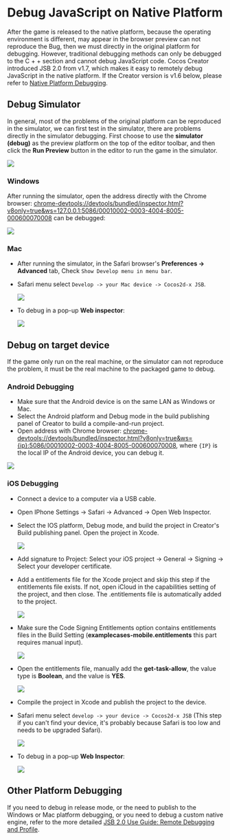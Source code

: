 # Debug JavaScript on Native Platform

After the game is released to the native platform, because the operating environment is different, may appear in the browser preview can not reproduce the Bug, then we must directly in the original platform for debugging. However, traditional debugging methods can only be debugged to the C + + section and cannot debug JavaScript code. Cocos Creator introduced JSB 2.0 from v1.7, which makes it easy to remotely debug JavaScript in the native platform. If the Creator version is v1.6 below, please refer to [Native Platform Debugging](../publish/debug-native.md).

## Debug Simulator

In general, most of the problems of the original platform can be reproduced in the simulator, we can first test in the simulator, there are problems directly in the simulator debugging. First choose to use the **simulator (debug)** as the preview platform on the top of the editor toolbar, and then click the **Run Preview** button in the editor to run the game in the simulator.

![](debug-jsb/simulator-run.png)

### Windows

After running the simulator, open the address directly with the Chrome browser: <chrome-devtools://devtools/bundled/inspector.html?v8only=true&ws=127.0.0.1:5086/00010002-0003-4004-8005-000600070008> can be debugged:

![](debug-jsb/v8-win32-debug.png)

### Mac

- After running the simulator, in the Safari browser's **Preferences -> Advanced** tab, Check `Show Develop menu in menu bar`.
- Safari menu select `Develop -> your Mac device -> Cocos2d-x JSB`.

  ![](debug-jsb/jsc-mac-debug.png)

- To debug in a pop-up **Web inspector**:

  ![](debug-jsb/jsc-mac-breakpoint.png)

## Debug on target device

If the game only run on the real machine, or the simulator can not reproduce the problem, it must be the real machine to the packaged game to debug.

### Android Debugging

- Make sure that the Android device is on the same LAN as Windows or Mac.
- Select the Android platform and Debug mode in the build publishing panel of Creator to build a compile-and-run project.
- Open address with Chrome browser: <chrome-devtools://devtools/bundled/inspector.html?v8only=true&ws={ip}:5086/00010002-0003-4004-8005-000600070008>, where `{IP}` is the local IP of the Android device, you can debug it.

![](debug-jsb/v8-android-debug.png)

### iOS Debugging

- Connect a device to a computer via a USB cable.

- Open IPhone Settings -> Safari -> Advanced -> Open Web Inspector.

- Select the IOS platform, Debug mode, and build the project in Creator's Build publishing panel. Open the project in Xcode.

  ![](debug-jsb/package.png)

- Add signature to Project: Select your iOS project -> General -> Signing -> Select your developer certificate.

- Add a entitlements file for the Xcode project and skip this step if the entitlements file exists. If not, open iCloud in the capabilities setting of the project, and then close. The .entitlements file is automatically added to the project.

  ![](debug-jsb/jsc-entitlements.png)

- Make sure the Code Signing Entitlements option contains entitlements files in the Build Setting (**examplecases-mobile.entitlements** this part requires manual input).

  ![](debug-jsb/jsc-entitlements-check.png)

- Open the entitlements file, manually add the **get-task-allow**, the value type is **Boolean**, and the value is **YES**.

  ![](debug-jsb/jsc-security-key.png)

- Compile the project in Xcode and publish the project to the device.

- Safari menu select `develop -> your device -> Cocos2d-x JSB` (This step if you can't find your device, it's probably because Safari is too low and needs to be upgraded Safari).

  ![](debug-jsb/jsc-ios-debug.png)

- To debug in a pop-up **Web Inspector**:

  ![](debug-jsb/jsc-ios-breakpoint.png)

## Other Platform Debugging

If you need to debug in release mode, or the need to publish to the Windows or Mac platform debugging, or you need to debug a custom native engine, refer to the more detailed [JSB 2.0 Use Guide: Remote Debugging and Profile](../advanced-topics/jsb/JSB2.0-learning.md#remote-debugging-and-profile).
